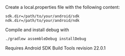 Create a local.properties file with the following content:

	sdk.dir=/path/to/your/android/sdk
	ndk.dir=/path/to/your/android/ndk

Compile and install debug with

	./gradlew assembleDebug installDebug

Requires Android SDK Build Tools revision 22.0.1
